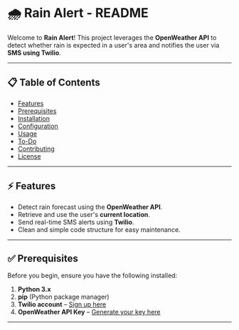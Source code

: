 # 🌧️ Rain Alert - README

Welcome to **Rain Alert**! This project leverages the **OpenWeather API** to detect whether rain is expected in a user's area and notifies the user via **SMS using Twilio**.

---

## 📋 Table of Contents  
- [Features](#features)  
- [Prerequisites](#prerequisites)  
- [Installation](#installation)  
- [Configuration](#configuration)  
- [Usage](#usage)  
- [To-Do](#to-do)  
- [Contributing](#contributing)  
- [License](#license)

---

## ⚡ Features  
- Detect rain forecast using the **OpenWeather API**.  
- Retrieve and use the user's **current location**.  
- Send real-time SMS alerts using **Twilio**.  
- Clean and simple code structure for easy maintenance.

---

## ✅ Prerequisites  
Before you begin, ensure you have the following installed:

1. **Python 3.x**  
2. **pip** (Python package manager)  
3. **Twilio account** – [Sign up here](https://www.twilio.com/try-twilio)  
4. **OpenWeather API Key** – [Generate your key here]()

---
